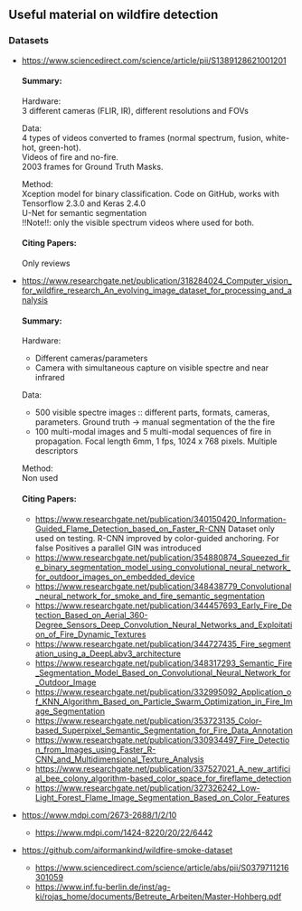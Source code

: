 ## Useful material on wildfire detection

### Datasets
* https://www.sciencedirect.com/science/article/pii/S1389128621001201
  
  #### Summary: 
  Hardware: \
  3 different cameras (FLIR, IR), different resolutions and FOVs 
  
  Data: \
  4 types of videos converted to frames (normal spectrum, fusion, white-hot, green-hot). \
  Videos of fire and no-fire. \
  2003 frames for Ground Truth Masks. 
  
  Method: \
  Xception model for binary classification. Code on GitHub, works with Tensorflow 2.3.0 and Keras 2.4.0 \
  U-Net for semantic segmentation \
  !!Note!!: only the visible spectrum videos where used for both.
  
  
  #### Citing Papers:
  Only reviews
* https://www.researchgate.net/publication/318284024_Computer_vision_for_wildfire_research_An_evolving_image_dataset_for_processing_and_analysis

  #### Summary:
  Hardware: 
  * Different cameras/parameters
  * Camera with simultaneous capture on visible spectre and near infrared

  Data: 
  * 500 visible spectre images :: different parts, formats, cameras, parameters. Ground truth -> manual segmentation of the the fire
  * 100 multi-modal images and 5 multi-modal sequences of fire in propagation. Focal length 6mm, 1 fps, 1024 x 768 pixels.
  Multiple descriptors
  
  Method: \
  Non used
  
  #### Citing Papers:
  * https://www.researchgate.net/publication/340150420_Information-Guided_Flame_Detection_based_on_Faster_R-CNN
    Dataset only used on testing. R-CNN improved by color-guided anchoring. For false Positives a parallel GIN was introduced
  * https://www.researchgate.net/publication/354880874_Squeezed_fire_binary_segmentation_model_using_convolutional_neural_network_for_outdoor_images_on_embedded_device
  * https://www.researchgate.net/publication/348438779_Convolutional_neural_network_for_smoke_and_fire_semantic_segmentation
  * https://www.researchgate.net/publication/344457693_Early_Fire_Detection_Based_on_Aerial_360-Degree_Sensors_Deep_Convolution_Neural_Networks_and_Exploitation_of_Fire_Dynamic_Textures
  * https://www.researchgate.net/publication/344727435_Fire_segmentation_using_a_DeepLabv3_architecture
  * https://www.researchgate.net/publication/348317293_Semantic_Fire_Segmentation_Model_Based_on_Convolutional_Neural_Network_for_Outdoor_Image
  * https://www.researchgate.net/publication/332995092_Application_of_KNN_Algorithm_Based_on_Particle_Swarm_Optimization_in_Fire_Image_Segmentation
  * https://www.researchgate.net/publication/353723135_Color-based_Superpixel_Semantic_Segmentation_for_Fire_Data_Annotation
  * https://www.researchgate.net/publication/330934497_Fire_Detection_from_Images_using_Faster_R-CNN_and_Multidimensional_Texture_Analysis
  * https://www.researchgate.net/publication/337527021_A_new_artificial_bee_colony_algorithm-based_color_space_for_fireflame_detection
  * https://www.researchgate.net/publication/327326242_Low-Light_Forest_Flame_Image_Segmentation_Based_on_Color_Features
* https://www.mdpi.com/2673-2688/1/2/10
  * https://www.mdpi.com/1424-8220/20/22/6442
* https://github.com/aiformankind/wildfire-smoke-dataset
  * https://www.sciencedirect.com/science/article/abs/pii/S0379711216301059
  * https://www.inf.fu-berlin.de/inst/ag-ki/rojas_home/documents/Betreute_Arbeiten/Master-Hohberg.pdf
